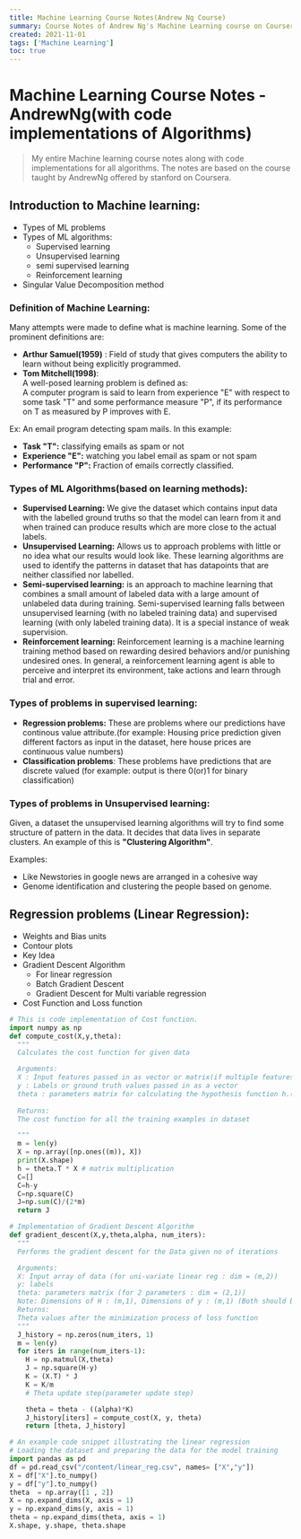 ```yaml
---
title: Machine Learning Course Notes(Andrew Ng Course)
summary: Course Notes of Andrew Ng's Machine Learning course on Coursera
created: 2021-11-01
tags: ['Machine Learning']
toc: true
---
```


# Machine Learning Course Notes - AndrewNg(with code implementations of Algorithms)
> My entire Machine learning course notes along with code implementations for all algorithms. The notes are based on the course taught by AndrewNg offered by stanford on Coursera.


## Introduction to Machine learning:
* Types of ML problems
* Types of ML algorithms:
  * Supervised learning
  * Unsupervised learning
  * semi supervised learning
  * Reinforcement learning
* Singular Value Decomposition method

### Definition of Machine Learning: 
Many attempts were made to define what is machine learning. Some of the prominent definitions are: 
* **Arthur Samuel(1959)** : Field of study that gives computers the ability to learn without being explicitly programmed.
* **Tom Mitchell(1998)**:   
A well-posed learning problem is defined as:  
A computer program is said to learn from experience "E" with respect to some task "T" and some performance measure "P", if its performance on T as measured by P improves with E.

Ex:  An email program detecting spam mails. In this example:   
* **Task "T":** classifying emails as spam or not
* **Experience "E":** watching you label email as spam or not spam
* **Performance "P":** Fraction of emails correctly classified.

### Types of ML Algorithms(based on learning methods): 
* **Supervised Learning:** We give the dataset which contains input data with the labelled ground truths so that the model can learn from it and when trained can produce results which are more close to the actual labels.
* **Unsupervised Learning:**   Allows us to approach problems with little or no idea what our results would look like. These learning algorithms are used to identify the patterns in dataset that has datapoints that are neither classified nor labelled.
* **Semi-supervised learning:**  is an approach to machine learning that combines a small amount of labeled data with a large amount of unlabeled data during training. Semi-supervised learning falls between unsupervised learning (with no labeled training data) and supervised learning (with only labeled training data). It is a special instance of weak supervision.
* **Reinforcement learning:** Reinforcement learning is a machine learning training method based on rewarding desired behaviors and/or punishing undesired ones. In general, a reinforcement learning agent is able to perceive and interpret its environment, take actions and learn through trial and error.

### Types of problems in supervised learning:
* **Regression problems:** These are problems where our predictions have continous value attribute.(for example: Housing price prediction given different factors as input in the dataset, here house prices are continuous value numbers)
* **Classification problems**: These problems have predictions that are discrete valued (for example: output is there 0(or)1 for binary classification)

### Types of problems in Unsupervised learning:
Given, a dataset the unsupervised learning algorithms will try to find some structure of pattern in the data. It decides that data lives in separate clusters. An example of this is **"Clustering Algorithm"**.  

Examples: 
* Like Newstories in google news are arranged in a cohesive way
* Genome identification and clustering the people based on genome.

## Regression problems (Linear Regression):
* Weights and Bias units
* Contour plots
* Key Idea
* Gradient Descent Algorithm
  * For linear regression
  * Batch Gradient Descent
  * Gradient Descent for Multi variable regression
* Cost Function and Loss function


```python
# This is code implementation of Cost function.
import numpy as np
def compute_cost(X,y,theta):
  """
  Calculates the cost function for given data

  Arguments:
  X : Input features passed in as vector or matrix(if multiple features)(use numpy)
  y : Labels or ground truth values passed in as a vector
  theta : parameters matrix for calculating the hypothesis function h.(should be passed as an array)
  
  Returns:
  The cost function for all the training examples in dataset

  """
  m = len(y)
  X = np.array([np.ones((m)), X])
  print(X.shape)
  h = theta.T * X # matrix multiplication
  C=[]
  C=h-y
  C=np.square(C)
  J=np.sum(C)/(2*m)
  return J
```


```python
# Implementation of Gradient Descent Algorithm
def gradient_descent(X,y,theta,alpha, num_iters):
  """
  Performs the gradient descent for the Data given no of iterations

  Arguments:
  X: Input array of data (for uni-variate linear reg : dim = (m,2))
  y: labels
  theta: parameters matrix (for 2 parameters : dim = (2,1))
  Note: Dimensions of H : (m,1), Dimensions of y : (m,1) (Both should be equal)
  Returns:
  Theta values after the minimization process of loss function
  """
  J_history = np.zeros(num_iters, 1)
  m = len(y)
  for iters in range(num_iters-1):
    H = np.matmul(X,theta)
    J = np.square(H-y)
    K = (X.T) * J
    K = K/m
    # Theta update step(parameter update step)

    theta = theta - ((alpha)*K)
    J_history[iters] = compute_cost(X, y, theta)
    return [theta, J_history]


```


```python
# An example code snippet illustrating the linear regression 
# Loading the dataset and preparing the data for the model training
import pandas as pd
df = pd.read_csv("/content/linear_reg.csv", names= ["X","y"])
X = df["X"].to_numpy()
y = df["y"].to_numpy()
theta  = np.array([1 , 2])
X = np.expand_dims(X, axis = 1)
y = np.expand_dims(y, axis = 1)
theta = np.expand_dims(theta, axis = 1)
X.shape, y.shape, theta.shape
```




